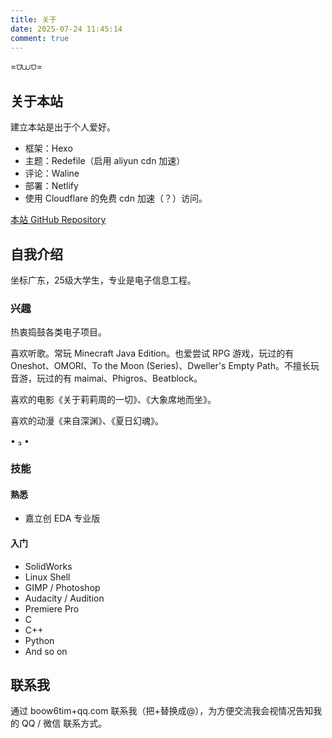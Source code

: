 ```yaml
---
title: 关于
date: 2025-07-24 11:45:14
comment: true
---
```


=⩌⩊⩌=

## 关于本站

建立本站是出于个人爱好。

- 框架：Hexo
- 主题：Redefile（启用 aliyun cdn 加速）
- 评论：Waline
- 部署：Netlify
- 使用 Cloudflare 的免费 cdn 加速（？）访问。

[本站 GitHub Repository](https://github.com/BOOW6/kblog)



## 自我介绍

坐标广东，25级大学生，专业是电子信息工程。

### 兴趣

热衷捣鼓各类电子项目。

喜欢听歌。常玩 Minecraft Java Edition。也爱尝试 RPG 游戏，玩过的有 Oneshot、OMORI、To the Moon (Series)、Dweller's Empty Path。不擅长玩音游，玩过的有 maimai、Phigros、Beatblock。

喜欢的电影《关于莉莉周的一切》、《大象席地而坐》。

喜欢的动漫《来自深渊》、《夏日幻魂》。

• ₃ •

### 技能

#### 熟悉

- 嘉立创 EDA 专业版

#### 入门

- SolidWorks
- Linux Shell
- GIMP / Photoshop
- Audacity / Audition
- Premiere Pro
- C
- C++
- Python
- And so on



## 联系我

通过 boow6tim+qq.com 联系我（把+替换成@），为方便交流我会视情况告知我的 QQ / 微信 联系方式。
